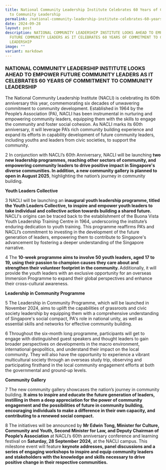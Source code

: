 ```yaml
---
title: National Community Leadership Institute Celebrates 60 Years of Commitment
  to Community Leadership
permalink: /national-community-leadership-institute-celebrates-60-years-of-commitment-to-community-leadership/
date: 2024-09-28
layout: post
description: NATIONAL COMMUNITY LEADERSHIP INSTITUTE LOOKS AHEAD TO EMPOWER
  FUTURE COMMUNITY LEADERS AS IT CELEBRATES 60 YEARS OF COMMITMENT TO COMMUNITY
  LEADERSHIP
image: ""
variant: markdown
---
```

<h3>NATIONAL COMMUNITY LEADERSHIP INSTITUTE LOOKS AHEAD TO EMPOWER FUTURE COMMUNITY LEADERS AS IT CELEBRATES 60 YEARS OF COMMITMENT TO COMMUNITY LEADERSHIP</h3>
<p>      The National Community Leadership Institute (NACLI) is celebrating its
60th anniversary this year, commemorating six decades of unwavering commitment
to community development. Established in 1964 by the People’s Association
(PA), NACLI has been instrumental in nurturing and empowering community
leaders, equipping them with the skills to engage the community and foster
social cohesion. As NACLI marks its 60th anniversary, it will leverage
PA’s rich community building experience and expand its efforts in capability
development of future community leaders, including youths and leaders from
civic societies, to support the community.</p>
<p>2       In conjunction with NACLI’s 60th Anniversary, NACLI will be launching <strong>two new leadership programmes, reaching other sectors of community, and empowering community leaders to drive positive impact in Singapore's diverse communities. In addition, a new community gallery is planned to open in August 2025</strong>,
highlighting the nation’s journey in community building.</p>
<p><strong>Youth Leaders Collective</strong>
</p>
<p>3       NACLI will be launching an <strong>inaugural youth leadership programme, titled the Youth Leaders Collective, to inspire and empower youth leaders to take individual and collective action towards building a shared future.</strong> NACLI's
origins can be traced back to the establishment of the Buona Vista Youth
Leadership Training Centre in 1964, underscoring the institute’s enduring
dedication to youth training. This programme reaffirms PA’s and NACLI’s
commitment to investing in the development of the future generation of
leaders, empowering them to contribute to Singapore's advancement by fostering
a deeper understanding of the Singapore narrative.</p>
<p></p>
<p>4       The <strong>10-week programme aims to involve 50 youth leaders, aged 17 to 19, using their passion to champion causes they care about and strengthen their volunteer footprint in the community. </strong>Additionally,
it will provide the youth leaders with an exclusive opportunity for an
overseas Immersion Programme to expand their global perspectives and enhance
their cross-cultural awareness.</p>
<p><strong>Leadership in Community Programme</strong>
</p>
<p>5       The Leadership in Community Programme, which will be launched in November
2024, aims to uplift the capabilities of grassroots and civic society leadership
by equipping them with a comprehensive understanding of Singapore's social
compact, PA's role in national unity, as well as essential skills and networks
for effective community building.</p>
<p>6       Throughout the six-month long programme, participants will get to engage
with distinguished guest speakers and thought leaders to gain broader perspectives
on developments in the macro environment, international geopolitics, and
understand their impact on the local community. They will also have the
opportunity to experience a vibrant multicultural society through an overseas
study trip, observing and participating firsthand in the local community
engagement efforts at both the governmental and ground-up levels.</p>
<p><strong>Community Gallery</strong>
</p>
<p>7       The new community gallery showcases the nation’s journey in community
building.<strong> It aims to inspire and educate the future generation of leaders, instilling in them a deep appreciation for the power of community engagement and the possibilities of future in community building, encouraging individuals to make a difference in their own capacity, and contributing to a renewed social compact.</strong>
</p>
<p>8       The initiatives will be announced by <strong>Mr Edwin Tong, Minister for Culture, Community and Youth, Second Minister for Law, and Deputy Chairman of People’s Association</strong> at
NACLI’s 60th anniversary conference and learning festival on <strong>Saturday, 28 September 2024,</strong> at
the NACLI campus. This milestone event will feature <strong>keynote addresses, panel discussions and a series of engaging workshops to inspire and equip community leaders and stakeholders with the knowledge and skills necessary to drive positive change in their respective communities.</strong>
</p>